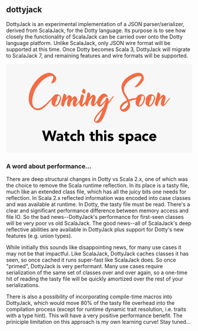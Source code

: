 ## dottyjack

DottyJack is an experimental implementation of a JSON parser/serializer, derived from ScalaJack, for the Dotty language.  Its purpose is to see how closely the functionality of ScalaJack can be carried over onto the Dotty language platform.  Unlike ScalaJack, only JSON wire format will be supported at this time.  Once Dotty becomes Scala 3, DottyJack will migrate to ScalaJack 7, and remaining features and wire formats will be supported.

![](comingsoon.png)


### A word about performance...
There are deep structural changes in Dotty vs Scala 2.x, one of which was the choice to remove the Scala runtime reflection.  In its place is a tasty file, much like an extended class file, which has all the juicy bits one needs for reflection.  In Scala 2.x reflected information was encoded into case classes and was available at runtime.  In Dotty, the tasty file must be read.  There's a clear and significant performance difference between memory access and file IO.  So the bad news--DottyJack's performance for first-seen classes will be very poor vs old ScalaJack.  The good news--all of ScalaJack's deep reflective abilities are available in DottyJack plus support for Dotty's new features (e.g. union types).

While initially this sounds like disappointing news, for many use cases it may not be that impactful.  Like ScalaJack, DottyJack caches classes it has seen, so once cached it runs super-fast like ScalaJack does.  So once "primed", DottyJack is very performant.  Many use cases require serialization of the same set of classes over and over again, so a one-time hit of reading the tasty file will be quickly amortized over the rest of your serializations.

There is also a possibility of incorporating compile-time macros into DottyJack, which would move 80% of the tasty file overhead into the compilation process (except for runtime dynamic trait resolution, i.e. traits with a type hint).  This will have a very positive performance benefit.  The priniciple limitation on this approach is my own learning curve!  Stay tuned...